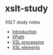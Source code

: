 # xslt-study

XSLT study notes

- [Introduction](introduction.md)
- [XPath](xpath.md)
- [XSL processing](xsl-processing.md)
- [XSL elements](xsl-elements.md)
